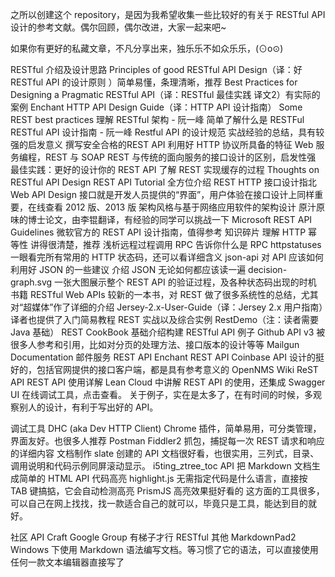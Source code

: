 之所以创建这个 repository，是因为我希望收集一些比较好的有关于 RESTful API 设计的参考文献。偶尔回顾，偶尔改进，大家一起来吧~

如果你有更好的私藏文章，不凡分享出来，独乐乐不如众乐乐，(⊙o⊙)

RESTful 介绍及设计思路
Principles of good RESTful API Design（译：好 RESTful API 的设计原则 ）简单易懂，条理清晰，推荐
Best Practices for Designing a Pragmatic RESTful API（译：RESTful 最佳实践 译文2）有实际的案例 Enchant
HTTP API Design Guide（译：HTTP API 设计指南）
Some REST best practices
理解 RESTful 架构 - 阮一峰 简单了解什么是 RESTFul
RESTful API 设计指南 - 阮一峰
Restful API 的设计规范 实战经验的总结，具有较强的启发意义
撰写安全合格的REST API 利用好 HTTP 协议所具备的特征
Web 服务编程，REST 与 SOAP REST 与传统的面向服务的接口设计的区别，启发性强
最佳实践：更好的设计你的 REST API 了解 REST 实现缓存的过程
Thoughts on RESTful API Design
REST API Tutorial 全方位介绍 REST
HTTP 接口设计指北
Web API Design 接口就是开发人员提供的“界面”，用户体验在接口设计上同样重要，在线查看 2012 版、2013 版
架构风格与基于网络应用软件的架构设计 原汁原味的博士论文，由李锟翻译，有经验的同学可以挑战一下
Microsoft REST API Guidelines 微软官方的 REST API 设计指南，值得参考
知识碎片
理解 HTTP 幂等性 讲得很清楚，推荐
浅析远程过程调用 RPC 告诉你什么是 RPC
httpstatuses 一眼看完所有常用的 HTTP 状态码，还可以看详细含义
json-api 对 API 应该如何利用好 JSON 的一些建议
介绍 JSON 无论如何都应该读一遍
decision-graph.svg 一张大图展示整个 REST API 的验证过程，及各种状态码出现的时机
书籍
RESTful Web APIs 较新的一本书，对 REST 做了很多系统性的总结，尤其对“超媒体”作了详细的介绍
Jersey-2.x-User-Guide（译：Jersey 2.x 用户指南）译者也提供了入门简易教程 REST 实战以及综合实例 RestDemo（注：读者需要 Java 基础）
REST CookBook 基础介绍构建 RESTful API
例子
Github API v3 被很多人参考和引用，比如对分页的处理方法、接口版本的设计等等
Mailgun Documentation 邮件服务 REST API
Enchant REST API
Coinbase API 设计的挺好的，包括官网提供的接口客户端，都是具有参考意义的
OpenNMS Wiki ReST API
REST API 使用详解 Lean Cloud 中讲解 REST API 的使用，还集成 Swagger UI 在线调试工具，点击查看。
关于例子，实在是太多了，在有时间的时候，多观察别人的设计，有利于写出好的 API。

调试工具
DHC (aka Dev HTTP Client) Chrome 插件，简单易用，可分类管理，界面友好。也很多人推荐 Postman
Fiddler2 抓包，捕捉每一次 REST 请求和响应的详细内容
文档制作
slate 创建的 API 文档很好看，也很实用，三列式，目录、调用说明和代码示例同屏滚动显示。
i5ting_ztree_toc API 把 Markdown 文档生成简单的 HTML API
代码高亮
highlight.js 无需指定代码是什么语言，直接按 TAB 键搞掂，它会自动检测高亮
PrismJS 高亮效果挺好看的
这方面的工具很多，可以自己在网上找找，找一款适合自己的就可以，毕竟只是工具，能达到目的就好。

社区
API Craft Google Group 有梯子才行
RESTful
其他
MarkdownPad2 Windows 下使用 Markdown 语法编写文档。等习惯了它的语法，可以直接使用任何一款文本编辑器直接写了
